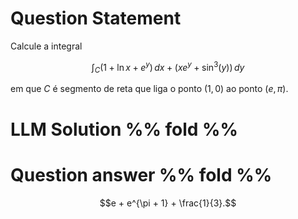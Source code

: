 # Question Statement
Calcule a integral

$$
\int_C (1 + \ln x + e^y)\,dx + \bigl(xe^y + \sin^3(y)\bigr)\,dy
$$

em que $C$ é segmento de reta que liga o ponto $(1,0)$ ao ponto $(e,\pi)$.


# LLM Solution %% fold %%


# Question answer %% fold %%
$$e + e^{\pi + 1} + \frac{1}{3}.$$